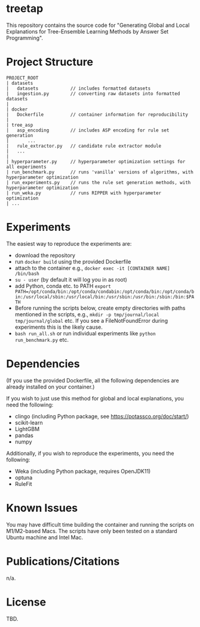 # treetap

This repository contains the source code for "Generating Global and Local Explanations for Tree-Ensemble Learning Methods by Answer Set Programming".

# Project Structure
```text
PROJECT_ROOT
| datasets
|   datasets            // includes formatted datasets
|   ingestion.py        // converting raw datasets into formatted datasets
|
| docker
|   Dockerfile          // container information for reproducibility
|
| tree_asp
|   asp_encoding        // includes ASP encoding for rule set generation
|       ...
|   rule_extractor.py   // candidate rule extractor module
|   ...
|
| hyperparameter.py     // hyperparameter optimization settings for all experiments
| run_benchmark.py      // runs 'vanilla' versions of algorithms, with hyperparameter optimization
| run_experiments.py    // runs the rule set generation methods, with hyperparameter optimization
| run_weka.py           // runs RIPPER with hyperparameter optimization
| ...

```

# Experiments

The easiest way to reproduce the experiments are:
* download the repository
* run `docker build` using the provided Dockerfile
* attach to the container e.g., `docker exec -it [CONTAINER NAME] /bin/bash`
* `su - user` (by default it will log you in as root)
* add Python, conda etc. to PATH `export PATH=/opt/conda/bin:/opt/conda/condabin:/opt/conda/bin:/opt/conda/bin:/usr/local/sbin:/usr/local/bin:/usr/sbin:/usr/bin:/sbin:/bin:$PATH`
* Before running the scripts below, create empty directories with paths mentioned in the scripts, e.g., `mkdir -p tmp/journal/local tmp/journal/global` etc. If you see a FileNotFoundError during experiments this is the likely cause.
* `bash run_all.sh` or run individual experiments like `python run_benchmark.py` etc.

# Dependencies

(If you use the provided Dockerfile, all the following dependencies are already installed on your container.)

If you wish to just use this method for global and local explanations, you need the following:
* clingo (including Python package, see https://potassco.org/doc/start/)
* scikit-learn
* LightGBM
* pandas
* numpy

Additionally, if you wish to reproduce the experiments, you need the following:
* Weka (including Python package, requires OpenJDK11)
* optuna
* RuleFit

# Known Issues

You may have difficult time building the container and running the scripts on M1/M2-based Macs. The scripts have only been tested on a standard Ubuntu machine and Intel Mac.

# Publications/Citations
n/a.

# License
TBD.
